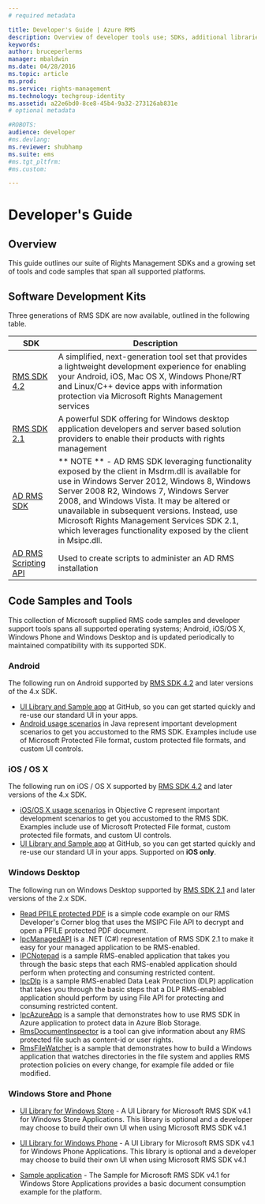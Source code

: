 ```yaml
---
# required metadata

title: Developer's Guide | Azure RMS
description: Overview of developer tools use; SDKs, additional libraries, and code examples.
keywords:
author: bruceperlerms
manager: mbaldwin
ms.date: 04/28/2016
ms.topic: article
ms.prod:
ms.service: rights-management
ms.technology: techgroup-identity
ms.assetid: a22e6bd0-8ce8-45b4-9a32-273126ab831e
# optional metadata

#ROBOTS:
audience: developer
#ms.devlang:
ms.reviewer: shubhamp
ms.suite: ems
#ms.tgt_pltfrm:
#ms.custom:

---
```


# Developer's Guide

## Overview ##
This guide outlines our suite of Rights Management SDKs and a growing set of tools and code samples that span all supported platforms. 

## Software Development Kits ##
Three generations of RMS SDK are now available, outlined in the following table.

| SDK | Description |
|------|---------|
| [RMS SDK 4.2](active-directory-rights-management-services-multi-platform-thin-client-sdk-portal.md) | A simplified, next-generation tool set that provides a lightweight development experience for enabling your Android, iOS, Mac OS X, Windows Phone/RT and Linux/C++ device apps with information protection via Microsoft Rights Management services |
| [RMS SDK 2.1](microsoft-information-protection-and-control-client-portal.md) | A powerful SDK offering for Windows desktop application developers and server based solution providers to enable their products with rights management|
|[AD RMS SDK](https://msdn.microsoft.com/library/cc530379(v=vs.85).aspx)|** NOTE ** - AD RMS SDK leveraging functionality exposed by the client in Msdrm.dll is available for use in Windows Server 2012, Windows 8, Windows Server 2008 R2, Windows 7, Windows Server 2008, and Windows Vista. It may be altered or unavailable in subsequent versions. Instead, use Microsoft Rights Management Services SDK 2.1, which leverages functionality exposed by the client in Msipc.dll.|
|[AD RMS Scripting API](https://msdn.microsoft.com/en-us/library/bb968797(v=vs.85).aspx)| Used to create scripts to administer an AD RMS installation|

## Code Samples and Tools
This collection of Microsoft supplied RMS code samples and developer support tools spans all supported operating systems; Android, iOS/OS X, Windows Phone and Windows Desktop and is updated periodically to maintained compatibility with its supported SDK.

### Android

The following run on Android supported by [RMS SDK 4.2](active-directory-rights-management-services-multi-platform-thin-client-sdk-portal.md) and later versions of the 4.x SDK.

- [UI Library and Sample app](https://github.com/AzureAD/rms-sdk-ui-for-android) at GitHub, so you can get started quickly and re-use our standard UI in your apps.
- [Android usage scenarios](https://msdn.microsoft.com/en-us/library/dn758246(v=vs.85).aspx) in Java represent important development scenarios to get you accustomed to the RMS SDK. Examples include use of Microsoft Protected File format, custom protected file formats, and custom UI controls.

### iOS / OS X

The following run on iOS / OS X supported by [RMS SDK 4.2](active-directory-rights-management-services-multi-platform-thin-client-sdk-portal.md) and later versions of the 4.x SDK.

- [iOS/OS X usage scenarios](https://msdn.microsoft.com/en-us/library/dn758307(v=vs.85).aspx) in Objective C  represent important development scenarios to get you accustomed to the RMS SDK. Examples include use of Microsoft Protected File format, custom protected file formats, and custom UI controls.
- [UI Library and Sample app](https://github.com/AzureAD/rms-sdk-ui-for-ios) at GitHub, so you can get started quickly and re-use our standard UI in your apps. Supported on **iOS only**.

### Windows Desktop

The following run on Windows Desktop supported by [RMS SDK 2.1](microsoft-information-protection-and-control-client-portal.md) and later versions of the 2.x SDK.

- [Read PFILE protected PDF](https://blogs.msdn.microsoft.com/rms/2015/11/09/reading-a-pfile-protected-pdf/) is a simple code example on our RMS Developer's Corner blog that uses the MSIPC File API to decrypt and open a PFILE protected PDF document.
- [IpcManagedAPI](https://github.com/Azure-Samples/active-directory-dotnet-rms) is a .NET (C#) representation of RMS SDK 2.1 to make it easy for your managed application to be RMS-enabled.
- [IPCNotepad](https://code.msdn.microsoft.com/ipcnotepad-sample-f67dae80) is a sample RMS-enabled application that takes you through the basic steps that each RMS-enabled application should perform when protecting and consuming restricted content.
- [IpcDlp](https://github.com/Azure-Samples/active-directory-dotnet-rms) is a sample RMS-enabled Data Leak Protection (DLP) application that takes you through the basic steps that a DLP RMS-enabled application should perform by using File API for protecting and consuming restricted content.
- [IpcAzureApp](https://github.com/Azure-Samples/active-directory-dotnet-rms) is a sample that demonstrates how to use RMS SDK in Azure application to protect data in Azure Blob Storage.
- [RmsDocumentInspector](https://github.com/Azure-Samples/active-directory-dotnet-rms) is a tool can give information about any RMS protected file such as content-id or user rights.
- [RmsFileWatcher](https://github.com/Azure-Samples/active-directory-dotnet-rms) is a sample that demonstrates how to build a Windows application that watches directories in the file system and applies RMS protection policies on every change, for example file added or file modified.

### Windows Store and Phone

- [UI Library for Windows Store](https://github.com/AzureAD/rms-sdk-ui-for-windowsstore) - A UI Library for Microsoft RMS SDK v4.1 for Windows Store Applications. This library is optional and a developer may choose to build their own UI when using Microsoft RMS SDK v4.1

- [UI Library for Windows Phone](https://github.com/AzureAD/rms-sdk-ui-for-winphone) - A UI Library for Microsoft RMS SDK v4.1 for Windows Phone Applications. This library is optional and a developer may choose to build their own UI when using Microsoft RMS SDK v4.1

- [Sample application](https://github.com/Azure-Samples/active-directory-dotnet-rms-windowsstore) - The Sample for Microsoft RMS SDK v4.1 for Windows Store Applications provides a basic document consumption example for the platform.
